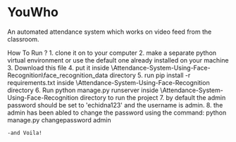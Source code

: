 # YouWho
An automated attendance system which works on video feed from the classroom.

How To Run ?
	1. clone it on to your computer
	2. make a separate python virtual environment or use the default one already installed on your machine
	3. Download this file
	4. put it inside \Attendance-System-Using-Face-Recognition\face_recognition_data directory
	5. run pip install -r requirements.txt inside \Attendance-System-Using-Face-Recognition directory
	6. Run python manage.py runserver inside \Attendance-System-Using-Face-Recognition directory to run the project
	7. by default the admin password should be set to 'echidna123' and the username is admin.
	8. the admin has been abled to change the password using the command:
	 		python manage.py changepassword admin

	-and Voila!
